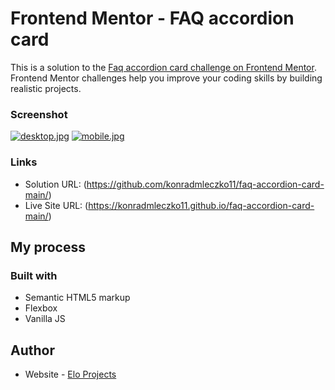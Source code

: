 # Frontend Mentor - FAQ accordion card

This is a solution to the [Faq accordion card challenge on Frontend Mentor](https://www.frontendmentor.io/challenges/faq-accordion-card-XlyjD0Oam). Frontend Mentor challenges help you improve your coding skills by building realistic projects.

### Screenshot

[![desktop.jpg](https://i.postimg.cc/7bxmXWm1/desktop.jpg)](https://postimg.cc/7bxmXWm1)
[![mobile.jpg](https://i.postimg.cc/rzQgHNPB/mobile.jpg)](https://postimg.cc/rzQgHNPB)


### Links

- Solution URL: (https://github.com/konradmleczko11/faq-accordion-card-main/)
- Live Site URL: (https://konradmleczko11.github.io/faq-accordion-card-main/)

## My process

### Built with

- Semantic HTML5 markup
- Flexbox
- Vanilla JS

## Author

- Website - [Elo Projects](https://www.eloprojects.pl)
